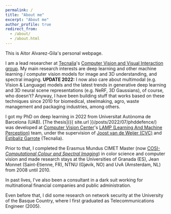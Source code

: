```yaml
---
permalink: /
title: "About me"
excerpt: "About me"
author_profile: true
redirect_from: 
  - /about/
  - /about.html
---
```

This is Aitor Alvarez-Gila's personal webpage.

I am a lead researcher at [Tecnalia](https://www.tecnalia.com/en/)'s [Computer Vision and Visual Interaction group](https://www.tecnalia.com/en/technologies/computer-vision-and-visual-interaction).
My main research interests are deep learning and other machine learning / computer vision models for image and 3D understanding, and spectral imaging. **UPDATE 2022:** I now also care about multimodal (e.g. Vision & Language) models and the latest trends in generative deep learning and 3D neural scene representations (e.g. NeRF, 3D Gaussians), of course, who doesn't?
Anyway, I have been building stuff that works based on these techniques since 2010 for biomedical, steelmaking, agro, waste management and packaging industries, among others.

I got my PhD on deep learning in 2022 from Universitat Autònoma de Barcelona (UAB). [The thesis]({{ site.url }}/posts/2022/07/phddefence/) was developed at [Computer Vision Center](http://www.cvc.uab.es/)'s [LAMP (Learning And Machine Perception)](http://lamp.cvc.uab.es/) team, under the supervision of [Joost van de Weijer (CVC)](https://scholar.google.com/citations?user=Gsw2iUEAAAAJ&hl=en) and [Estibaliz Garrote](https://scholar.google.com/citations?hl=en&user=QGM4I_kAAAAJ) (Tecnalia). 
 
Prior to that, I completed the Erasmus Mundus CIMET Master (now [COSI-*Computational Colour and Spectral Imaging*](https://cosi-master.eu/)) in color science and computer vision and made research stays at the Universities of Granada (ES), Jean Monnet (Saint-Etienne, FR), NTNU (Gjøvik, NO) and UvA (Amsterdam, NL) from 2008 until 2010.

In past lives, I've also been a consultant in a dark suit working for multinational financial companies and public administration.

Even before that, I did some research on network security at the University of the Basque Country, where I first graduated as Telecommunications Engineer (2005). 
